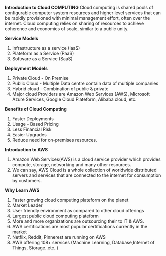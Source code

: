 **Introduction to Cloud COMPUTING**
Cloud computing is shared pools of configurable computer system resources and higher level services that can be rapidly provisioned with minimal management effort, often over the internet. Cloud computing relies on sharing of resources to achieve coherence and economics of scale, similar to a public unity.

**Service Models**
1. Infrastructure as a service (IaaS)
2. Plateform as a Service (PaaS)
3. Software as a Service (SaaS)

**Deployment Models**
1. Private Cloud - On Premise
2. Public Cloud - Multiple Data centre contain data of multiple companies
3. Hybrid cloud - Combination of public & private
4. Major cloud Providers are Amazon Web Services (AWS), Microsoft Azure Services, Google Cloud Plateform, Alibaba cloud, etc.

**Benefits of Cloud Computing**
1. Faster Deployments
2. Usage -  Based Pricing
3. Less Financial Risk
4. Easier Upgrades
5. Reduce need for on-premises resources.

**Introduction to AWS**
1. Amazon Web Services(AWS) is a cloud service provider which provides compute, storage, networking and many other resources.
2. We can say, AWS Cloud is a whole collection of worldwide distributed servers and services that are connected to the internet for consumption by customers.

**Why Learn AWS**
1. Faster growing cloud computing plateform on the planet
2. Market Leader
3. User friendly environment as compared to other cloud offerings
4. Largest public cloud computing plateform
5. More and more organizations are outsourcing their to IT & AWS.
6. AWS certifications are most popular certifications currently in the market
7. Netflix, Reddit, Pinnerest are running on AWS
8. AWS offering 108+ services (Machine Learning, Database,Internet of Things, Storage..etc..)


